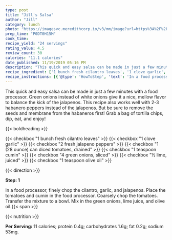 ```yaml
---
type: post
title: "Jill's Salsa"
author: "Jill"
category: lunch
photo: "https://imagesvc.meredithcorp.io/v3/mm/image?url=https%3A%2F%2Fimages.media-allrecipes.com%2Fuserphotos%2F4531152.jpg"
prep_time: "P0DT0H15M"
cook_time: 
recipe_yield: "24 servings"
rating_value: 4.5
review_count: 30
calories: "11.1 calories"
date_published: 11/19/2019 05:16 PM
description: "This quick and easy salsa can be made in just a few minutes with a food processor. Green onions instead of white onions give it a nice, mellow flavor to balance the kick of the jalapenos. This recipe also works well with 2-3 habanero peppers instead of the jalapenos.  But be sure to remove the seeds and membrane from the habaneros first! Grab a bag of tortilla chips, dip, eat, and enjoy!"
recipe_ingredient: ['1 bunch fresh cilantro leaves', '1 clove garlic', '2 fresh jalapeno peppers', '1 (28 ounce) can diced tomatoes, drained', '1 teaspoon cumin', '4 green onions, sliced', '½ lime, juiced', '1 teaspoon olive oil']
recipe_instructions: [{'@type': 'HowToStep', 'text': 'In a food processor, finely chop the cilantro, garlic, and jalapenos. Place the tomatoes and cumin in the food processor. Coarsely chop the tomatoes. Transfer the mixture to a bowl. Mix in the green onions, lime juice, and olive oil.\n'}]
---
```


This quick and easy salsa can be made in just a few minutes with a food processor. Green onions instead of white onions give it a nice, mellow flavor to balance the kick of the jalapenos. This recipe also works well with 2-3 habanero peppers instead of the jalapenos.  But be sure to remove the seeds and membrane from the habaneros first! Grab a bag of tortilla chips, dip, eat, and enjoy! 

{{< boldheading >}}

{{< checkbox "1 bunch fresh cilantro leaves" >}}
{{< checkbox "1 clove garlic" >}}
{{< checkbox "2  fresh jalapeno peppers" >}}
{{< checkbox "1 (28 ounce) can diced tomatoes, drained" >}}
{{< checkbox "1 teaspoon cumin" >}}
{{< checkbox "4  green onions, sliced" >}}
{{< checkbox "½  lime, juiced" >}}
{{< checkbox "1 teaspoon olive oil" >}}


{{< direction >}}

**Step: 1**

In a food processor, finely chop the cilantro, garlic, and jalapenos. Place the tomatoes and cumin in the food processor. Coarsely chop the tomatoes. Transfer the mixture to a bowl. Mix in the green onions, lime juice, and olive oil.{{< span >}}

{{< nutrition >}}

**Per Serving:** 11 calories; protein 0.4g; carbohydrates 1.6g; fat 0.2g; sodium 53mg.